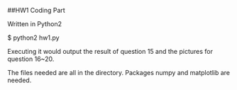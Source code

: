 ##HW1 Coding Part

Written in Python2

$ python2 hw1.py

Executing it would output the result of question 15 and the pictures for question 16~20.

The files needed are all in the directory.
Packages numpy and matplotlib are needed. 
